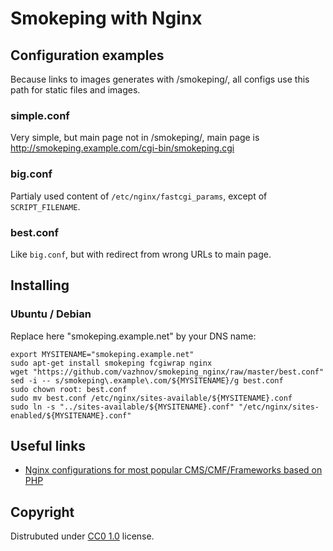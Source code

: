 # Smokeping with Nginx

## Configuration examples

Because links to images generates with /smokeping/, all configs use this path for static files and images.

### simple.conf

Very simple, but main page not in /smokeping/, main page is http://smokeping.example.com/cgi-bin/smokeping.cgi

### big.conf

Partialy used content of `/etc/nginx/fastcgi_params`, except of `SCRIPT_FILENAME`.

### best.conf

Like `big.conf`, but with redirect from wrong URLs to main page.


## Installing

### Ubuntu / Debian

Replace here "smokeping.example.net" by your DNS name:

```shell
export MYSITENAME="smokeping.example.net"
sudo apt-get install smokeping fcgiwrap nginx
wget "https://github.com/vazhnov/smokeping_nginx/raw/master/best.conf"
sed -i -- s/smokeping\.example\.com/${MYSITENAME}/g best.conf
sudo chown root: best.conf
sudo mv best.conf /etc/nginx/sites-available/${MYSITENAME}.conf
sudo ln -s "../sites-available/${MYSITENAME}.conf" "/etc/nginx/sites-enabled/${MYSITENAME}.conf"
```

## Useful links

* [Nginx configurations for most popular CMS/CMF/Frameworks based on PHP](https://github.com/elasticweb/nginx-configs)

## Copyright

Distrubuted under [CC0 1.0](https://creativecommons.org/publicdomain/zero/1.0/) license.
